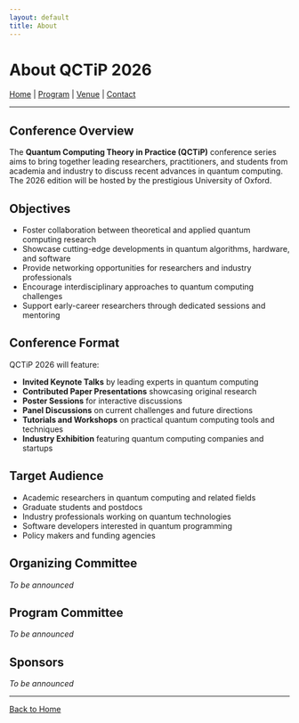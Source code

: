 ```yaml
---
layout: default
title: About
---
```


# About QCTiP 2026

[Home](/) | [Program](/program) | [Venue](/venue) | [Contact](/contact)

---

## Conference Overview

The **Quantum Computing Theory in Practice (QCTiP)** conference series aims to bring together leading researchers, practitioners, and students from academia and industry to discuss recent advances in quantum computing. The 2026 edition will be hosted by the prestigious University of Oxford.

## Objectives

- Foster collaboration between theoretical and applied quantum computing research
- Showcase cutting-edge developments in quantum algorithms, hardware, and software
- Provide networking opportunities for researchers and industry professionals
- Encourage interdisciplinary approaches to quantum computing challenges
- Support early-career researchers through dedicated sessions and mentoring

## Conference Format

QCTiP 2026 will feature:

- **Invited Keynote Talks** by leading experts in quantum computing
- **Contributed Paper Presentations** showcasing original research
- **Poster Sessions** for interactive discussions
- **Panel Discussions** on current challenges and future directions
- **Tutorials and Workshops** on practical quantum computing tools and techniques
- **Industry Exhibition** featuring quantum computing companies and startups

## Target Audience

- Academic researchers in quantum computing and related fields
- Graduate students and postdocs
- Industry professionals working on quantum technologies
- Software developers interested in quantum programming
- Policy makers and funding agencies

## Organizing Committee

_To be announced_

## Program Committee

_To be announced_

## Sponsors

_To be announced_

---

[Back to Home](/)
